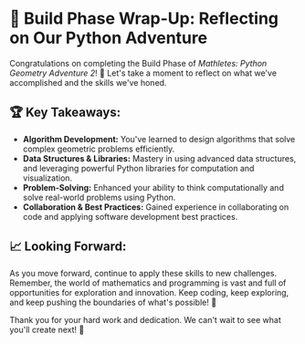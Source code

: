 # 🌟 Build Phase Wrap-Up: Reflecting on Our Python Adventure

Congratulations on completing the Build Phase of *Mathletes: Python Geometry Adventure 2*! 🎉 Let's take a moment to reflect on what we've accomplished and the skills we've honed.

## 🏆 Key Takeaways:
- **Algorithm Development:** You've learned to design algorithms that solve complex geometric problems efficiently.
- **Data Structures & Libraries:** Mastery in using advanced data structures, and leveraging powerful Python libraries for computation and visualization.
- **Problem-Solving:** Enhanced your ability to think computationally and solve real-world problems using Python.
- **Collaboration & Best Practices:** Gained experience in collaborating on code and applying software development best practices.

## 📈 Looking Forward:
As you move forward, continue to apply these skills to new challenges. Remember, the world of mathematics and programming is vast and full of opportunities for exploration and innovation. Keep coding, keep exploring, and keep pushing the boundaries of what's possible! 🌟

Thank you for your hard work and dedication. We can't wait to see what you'll create next! 🚀